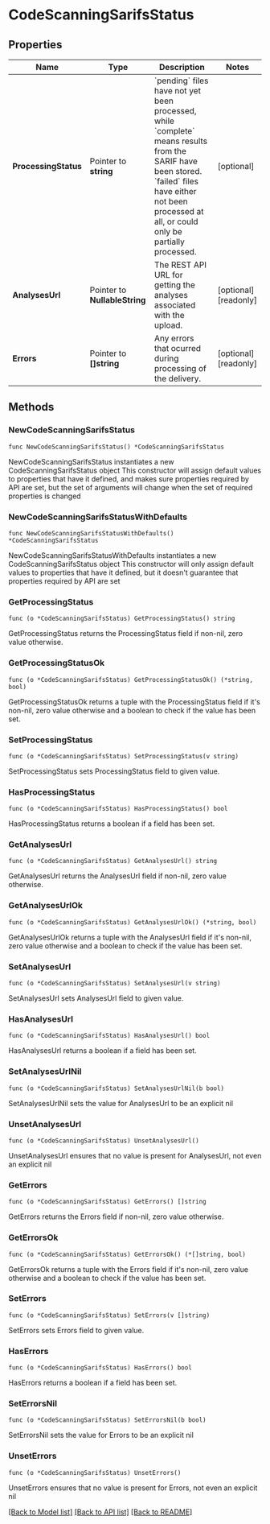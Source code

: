 # CodeScanningSarifsStatus

## Properties

Name | Type | Description | Notes
------------ | ------------- | ------------- | -------------
**ProcessingStatus** | Pointer to **string** | &#x60;pending&#x60; files have not yet been processed, while &#x60;complete&#x60; means results from the SARIF have been stored. &#x60;failed&#x60; files have either not been processed at all, or could only be partially processed. | [optional] 
**AnalysesUrl** | Pointer to **NullableString** | The REST API URL for getting the analyses associated with the upload. | [optional] [readonly] 
**Errors** | Pointer to **[]string** | Any errors that ocurred during processing of the delivery. | [optional] [readonly] 

## Methods

### NewCodeScanningSarifsStatus

`func NewCodeScanningSarifsStatus() *CodeScanningSarifsStatus`

NewCodeScanningSarifsStatus instantiates a new CodeScanningSarifsStatus object
This constructor will assign default values to properties that have it defined,
and makes sure properties required by API are set, but the set of arguments
will change when the set of required properties is changed

### NewCodeScanningSarifsStatusWithDefaults

`func NewCodeScanningSarifsStatusWithDefaults() *CodeScanningSarifsStatus`

NewCodeScanningSarifsStatusWithDefaults instantiates a new CodeScanningSarifsStatus object
This constructor will only assign default values to properties that have it defined,
but it doesn't guarantee that properties required by API are set

### GetProcessingStatus

`func (o *CodeScanningSarifsStatus) GetProcessingStatus() string`

GetProcessingStatus returns the ProcessingStatus field if non-nil, zero value otherwise.

### GetProcessingStatusOk

`func (o *CodeScanningSarifsStatus) GetProcessingStatusOk() (*string, bool)`

GetProcessingStatusOk returns a tuple with the ProcessingStatus field if it's non-nil, zero value otherwise
and a boolean to check if the value has been set.

### SetProcessingStatus

`func (o *CodeScanningSarifsStatus) SetProcessingStatus(v string)`

SetProcessingStatus sets ProcessingStatus field to given value.

### HasProcessingStatus

`func (o *CodeScanningSarifsStatus) HasProcessingStatus() bool`

HasProcessingStatus returns a boolean if a field has been set.

### GetAnalysesUrl

`func (o *CodeScanningSarifsStatus) GetAnalysesUrl() string`

GetAnalysesUrl returns the AnalysesUrl field if non-nil, zero value otherwise.

### GetAnalysesUrlOk

`func (o *CodeScanningSarifsStatus) GetAnalysesUrlOk() (*string, bool)`

GetAnalysesUrlOk returns a tuple with the AnalysesUrl field if it's non-nil, zero value otherwise
and a boolean to check if the value has been set.

### SetAnalysesUrl

`func (o *CodeScanningSarifsStatus) SetAnalysesUrl(v string)`

SetAnalysesUrl sets AnalysesUrl field to given value.

### HasAnalysesUrl

`func (o *CodeScanningSarifsStatus) HasAnalysesUrl() bool`

HasAnalysesUrl returns a boolean if a field has been set.

### SetAnalysesUrlNil

`func (o *CodeScanningSarifsStatus) SetAnalysesUrlNil(b bool)`

 SetAnalysesUrlNil sets the value for AnalysesUrl to be an explicit nil

### UnsetAnalysesUrl
`func (o *CodeScanningSarifsStatus) UnsetAnalysesUrl()`

UnsetAnalysesUrl ensures that no value is present for AnalysesUrl, not even an explicit nil
### GetErrors

`func (o *CodeScanningSarifsStatus) GetErrors() []string`

GetErrors returns the Errors field if non-nil, zero value otherwise.

### GetErrorsOk

`func (o *CodeScanningSarifsStatus) GetErrorsOk() (*[]string, bool)`

GetErrorsOk returns a tuple with the Errors field if it's non-nil, zero value otherwise
and a boolean to check if the value has been set.

### SetErrors

`func (o *CodeScanningSarifsStatus) SetErrors(v []string)`

SetErrors sets Errors field to given value.

### HasErrors

`func (o *CodeScanningSarifsStatus) HasErrors() bool`

HasErrors returns a boolean if a field has been set.

### SetErrorsNil

`func (o *CodeScanningSarifsStatus) SetErrorsNil(b bool)`

 SetErrorsNil sets the value for Errors to be an explicit nil

### UnsetErrors
`func (o *CodeScanningSarifsStatus) UnsetErrors()`

UnsetErrors ensures that no value is present for Errors, not even an explicit nil

[[Back to Model list]](../README.md#documentation-for-models) [[Back to API list]](../README.md#documentation-for-api-endpoints) [[Back to README]](../README.md)


